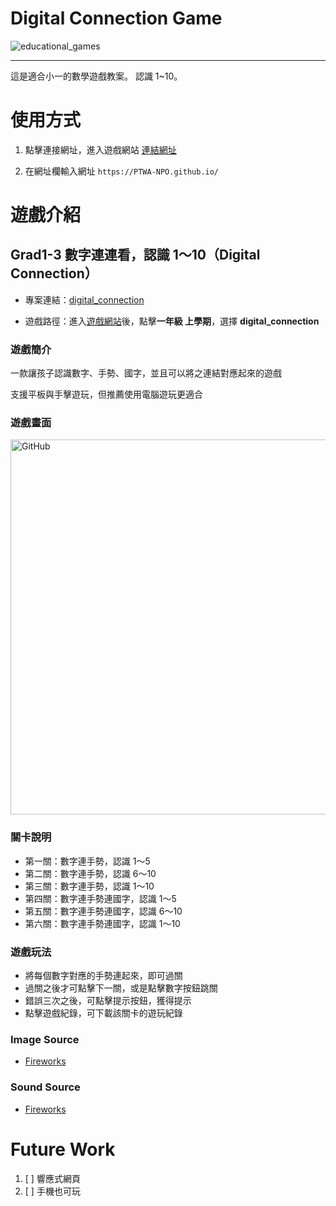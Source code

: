 # Digital Connection Game

![educational_games](https://img.shields.io/github/v/tag/PTWA-NPO/PTWA-NPO.github.io)

---
這是適合小一的數學遊戲教案。
認識 1~10。

# 使用方式

[//]: # (TODO demo gif)

1. 點擊連接網址，進入遊戲網站
    [連結網址](https://PTWA-NPO.github.io/)

2. 在網址欄輸入網址
    `https://PTWA-NPO.github.io/`

[//]: # (TODO demo gif)


# 遊戲介紹

## Grad1-3 數字連連看，認識 1～10（Digital Connection）


- 專案連結：[digital_connection](https://github.com/PTWA-NPO/PTWA-NPO.github.io/tree/develop/digital_connection)

- 遊戲路徑：進入[遊戲網站](https://PTWA-NPO.github.io/)後，點擊**一年級 上學期**，選擇 **digital_connection**

### 遊戲簡介

一款讓孩子認識數字、手勢、國字，並且可以將之連結對應起來的遊戲

支援平板與手擊遊玩，但推薦使用電腦遊玩更適合

### 遊戲畫面
<img src="https://raw.githubusercontent.com/PTWA-NPO/PTWA-NPO.github.io/main/digital_connection/asset/image/digital_connection.gif" alt="GitHub" title="Digital Connection View" width="800" height="600"/>

### 關卡說明
- 第一關：數字連手勢，認識 1～5
- 第二關：數字連手勢，認識 6～10
- 第三關：數字連手勢，認識 1～10
- 第四關：數字連手勢連國字，認識 1～5
- 第五關：數字連手勢連國字，認識 6～10
- 第六關：數字連手勢連國字，認識 1～10
  
### 遊戲玩法
- 將每個數字對應的手勢連起來，即可過關
- 過關之後才可點擊下一關，或是點擊數字按鈕跳關
- 錯誤三次之後，可點擊提示按鈕，獲得提示
- 點擊遊戲紀錄，可下載該關卡的遊玩紀錄
 
### Image Source
- [Fireworks](https://media.giphy.com/media/yz76Da5VvYK4w/giphy.gif)

### Sound Source
- [Fireworks](https://opengameart.org/content/fireworks-with-applause-happy-people)

# Future Work

1. [ ] 響應式網頁
2. [ ] 手機也可玩